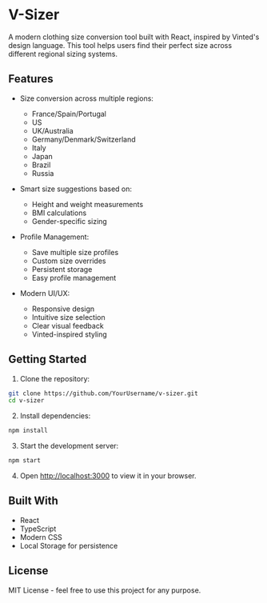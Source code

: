 # V-Sizer

A modern clothing size conversion tool built with React, inspired by Vinted's design language. This tool helps users find their perfect size across different regional sizing systems.

## Features

- Size conversion across multiple regions:
  - France/Spain/Portugal
  - US
  - UK/Australia
  - Germany/Denmark/Switzerland
  - Italy
  - Japan
  - Brazil
  - Russia

- Smart size suggestions based on:
  - Height and weight measurements
  - BMI calculations
  - Gender-specific sizing

- Profile Management:
  - Save multiple size profiles
  - Custom size overrides
  - Persistent storage
  - Easy profile management

- Modern UI/UX:
  - Responsive design
  - Intuitive size selection
  - Clear visual feedback
  - Vinted-inspired styling

## Getting Started

1. Clone the repository:
```bash
git clone https://github.com/YourUsername/v-sizer.git
cd v-sizer
```

2. Install dependencies:
```bash
npm install
```

3. Start the development server:
```bash
npm start
```

4. Open [http://localhost:3000](http://localhost:3000) to view it in your browser.

## Built With

- React
- TypeScript
- Modern CSS
- Local Storage for persistence

## License

MIT License - feel free to use this project for any purpose.